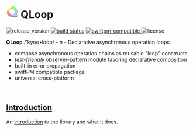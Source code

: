 # ![qloop](docs/icon.png) QLoop

![release_version](https://img.shields.io/github/tag/quickthyme/qloop.svg?label=release)
[![build status](https://travis-ci.org/quickthyme/qloop.svg?branch=master)](https://travis-ci.org/quickthyme/qloop)
[![swiftpm_compatible](https://img.shields.io/badge/swift_pm-compatible-brightgreen.svg?style=flat) ](https://swift.org/package-manager/)
![license](https://img.shields.io/github/license/quickthyme/qloop.svg?color=black)

**QLoop** /'kyoo•loop/ - *n* - Declarative asynchronous operation loops

  - compose asynchronous operation chains as reusable "loop" constructs
  - *test-friendly* observer-pattern module favoring declarative composition
  - built-in error propagation
  - swiftPM compatible package
  - universal cross-platform

<br />

## [Introduction](docs/introduction.md)

An [introduction](docs/introduction.md) to the library and what it does.


